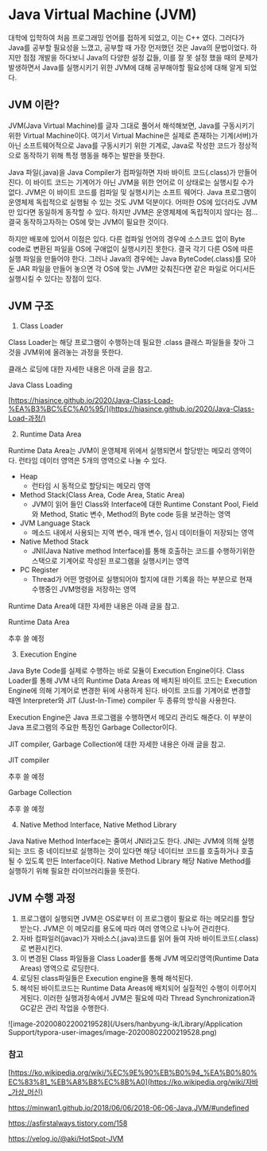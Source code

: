 # Java Virtual Machine (JVM)



대학에 입학하여 처음 프로그래밍 언어를 접하게 되었고, 이는 C++ 였다. 그러다가 Java를 공부할 필요성을 느꼈고, 공부할 때 가장 먼저했던 것은 Java의 문법이었다. 하지만 점점 개발을 하다보니 Java의 다양한 설정 값들, 이를 잘 못 설정 했을 때의 문제가 발생하면서 Java를 실행시키기 위한 JVM에 대해 공부해야할 필요성에 대해 알게 되었다.

## JVM 이란?

JVM(Java Virtual Machine)를 글자 그대로 풀어서 해석해보면, Java를 구동시키기 위한 Virtual Machine이다. 여기서 Virtual Machine은 실제로 존재하는 기계(서버)가 아닌 소프트웨어적으로 Java를 구동시키기 위한 기계로, Java로 작성한 코드가 정상적으로 동작하기 위해 특정 행동을 해주는 발판을 뜻한다. 

Java 파일(.java)을 Java Compiler가 컴파일하면 자바 바이트 코드(.class)가 만들어진다. 이 바이트 코드는 기계어가 아닌 JVM을 위한 언어로 이 상태로는 실행시킬 수가 없다. JVM은 이 바이트 코드를 컴파일 및 실행시키는 소프트 웨어다. Java 프로그램이 운영체제 독립적으로 실행될 수 있는 것도 JVM 덕분이다. 어떠한 OS에 있더라도 JVM만 있다면 동일하게 동작할 수 있다. 하지만 JVM은 운영체제에 독립적이지 않다는 점... 결국 동작하고자하는 OS에 맞는 JVM이 필요한 것이다.

하지만 배포에 있어서 이점은 있다. 다른 컴파일 언어의 경우에 소스코드 없이 Byte code로 변환된 파일을 OS에 구애없이 실행시키진 못한다. 결국 각기 다른 OS에 따른 실행 파일을 만들어야 한다. 그러나 Java의 경우에는 Java ByteCode(.class)를 모아둔 JAR 파일을 만들어 놓으면 각 OS에 맞는 JVM만 갖춰진다면 같은 파일로 어디서든 실행시킬 수 있다는 장점이 있다.

## JVM 구조

1. Class Loader

Class Loader는 해당 프로그램이 수행하는데 필요한 .class 클래스 파일들을 찾아 그것을 JVM위에 올려놓는 과정을 뜻한다.

클래스 로딩에 대한 자세한 내용은 아래 글을 참고.

Java Class Loading 

[https://hiasince.github.io/2020/Java-Class-Load-%EA%B3%BC%EC%A0%95/](https://hiasince.github.io/2020/Java-Class-Load-과정/)

2. Runtime Data Area

Runtime Data Area는 JVM이 운영체제 위에서 실행되면서 할당받는 메모리 영역이다. 런타임 데이터 영역은 5개의 영역으로 나눌 수 있다. 

* Heap
  * 런타임 시 동적으로 할당되는 메모리 영역
* Method Stack(Class Area, Code Area, Static Area)
  *  JVM이 읽어 들인 Class와 Interface에 대한 Runtime Constant Pool, Field와 Method, Static 변수, Method의 Byte code 등을 보관하는 영역
* JVM Language Stack
  * 메소드 내에서 사용되는 지역 변수, 매개 변수, 임시 데이터들이 저장되는 영역
* Native Method Stack
  * JNI(Java Native method Interface)를 통해 호출하는 코드를 수행하기위한 스택으로 기계어로 작성된 프로그램을 실행시키는 영역
* PC Register
  * Thread가 어떤 명령어로 실행되어야 할지에 대한 기록을 하는 부분으로 현재 수행중인 JVM명령을 저장하는 영역

Runtime Data Area에 대한 자세한 내용은 아래 글을 참고.

Runtime Data Area

추후 쓸 예정

3. Execution Engine

Java Byte Code를 실제로 수행하는 바로 모듈이 Execution Engine이다. Class Loader를 통해 JVM 내의 Runtime Data Areas 에 배치된 바이트 코드는 Execution Engine에 의해 기계어로 변경한 뒤에 사용하게 된다. 바이트 코드를 기계어로 변경할 때엔 Interpreter와 JIT (Just-In-Time) compiler 두 종류의 방식을 사용한다. 

Execution Engine은 Java 프로그램을 수행하면서 메모리 관리도 해준다. 이 부분이 Java 프로그램의 주요한 특징인 Garbage Collector이다.

JIT compiler, Garbage Collection에 대한 자세한 내용은 아래 글을 참고.

JIT compiler

추후 쓸 예정

Garbage Collection

추후 쓸 예정

4. Native Method Interface, Native Method Library

Java Native Method Interface는 줄여서 JNI라고도 한다. JNI는 JVM에 의해 실행되는 코드 중 네이티브로 실행하는 것이 있다면 해당 네이티브 코드를 호출하거나 호출 될 수 있도록 만든 Interface이다. Native Method Library 해당 Native Method를 실행하기 위해 필요한 라이브러리들을 뜻한다.

## JVM 수행 과정

1. 프로그램이 실행되면 JVM은 OS로부터 이 프로그램이 필요로 하는 메모리를 할당 받는다. JVM은 이 메모리를 용도에 따라 여러 영역으로 나누어 관리한다.
2. 자바 컴파일러(javac)가 자바소스(.java)코드를 읽어 들여 자바 바이트코드(.class)로 변환시킨다.
3. 이 변경된 Class 파일들을 Class Loader를 통해 JVM 메모리영역(Runtime Data Areas) 영역으로 로딩한다.
4. 로딩된 class파일들은 Execution engine을 통해 해석된다.
5. 해석된 바이트코드는 Runtime Data Areas에 배치되어 실질적인 수행이 이루어지게된다.
   이러한 실행과정속에서 JVM은 필요에 따라 Thread Synchronization과 GC같은 관리 작업을 수행한다.

![image-20200802200219528](/Users/hanbyung-ik/Library/Application Support/typora-user-images/image-20200802200219528.png)



### 참고

[https://ko.wikipedia.org/wiki/%EC%9E%90%EB%B0%94_%EA%B0%80%EC%83%81_%EB%A8%B8%EC%8B%A0](https://ko.wikipedia.org/wiki/자바_가상_머신)

https://minwan1.github.io/2018/06/06/2018-06-06-Java,JVM/#undefined

https://asfirstalways.tistory.com/158

https://velog.io/@aki/HotSpot-JVM

